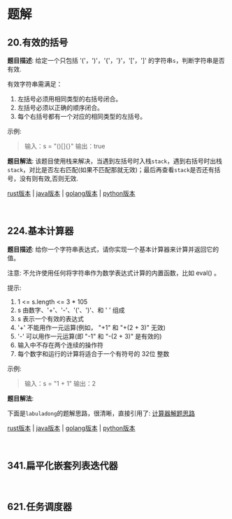 # 题解

## 20.有效的括号

**题目描述**:  给定一个只包括 '('，')'，'{'，'}'，'['，']' 的字符串`s`，判断字符串是否有效.

有效字符串需满足：

1. 左括号必须用相同类型的右括号闭合。
2. 左括号必须以正确的顺序闭合。
3. 每个右括号都有一个对应的相同类型的左括号。

示例:

> 输入：s = "()[]{}"
> 输出：true

**题目解法**: 该题目使用栈来解决，当遇到左括号时入栈`stack`，遇到右括号时出栈`stack`，对比是否左右匹配(如果不匹配那就无效)；最后再查看`stack`是否还有括号，没有则有效,否则无效.

[rust版本](../../../codes/rust/20.有效的括号.rs) |
[java版本](../../../codes/java/20.有效的括号.java) |
[golang版本](../../../codes/golang/20.有效的括号.go) |
[python版本](../../../codes/python/20.有效的括号.py)

<br>

## 224.基本计算器

**题目描述**: 给你一个字符串表达式，请你实现一个基本计算器来计算并返回它的值。

注意: 不允许使用任何将字符串作为数学表达式计算的内置函数，比如 eval() 。

提示:

1. 1 <= s.length <= 3 * 105
2. s 由数字、'+'、'-'、'('、')'、和 ' ' 组成
3. s 表示一个有效的表达式
4. '+' 不能用作一元运算(例如， "+1" 和 "+(2 + 3)" 无效)
5. '-' 可以用作一元运算(即 "-1" 和 "-(2 + 3)" 是有效的)
6. 输入中不存在两个连续的操作符
7. 每个数字和运行的计算将适合于一个有符号的 32位 整数

示例:

> 输入：s = "1 + 1"
> 输出：2

**题目解法**:

下面是`labuladong`的题解思路，很清晰，直接引用了:
[计算器解题思路](https://labuladong.github.io/algo/di-san-zha-24031/jing-dian--a94a0/ru-he-shi--24fe4/)

[rust版本](../../../codes/rust/224.基本计算器.rs) |
[java版本](../../../codes/java/224.基本计算器.java) |
[golang版本](../../../codes/golang/224.基本计算器.go) |
[python版本](../../../codes/python/224.基本计算器.py)

<br>


## 341.扁平化嵌套列表迭代器

<br>

## 621.任务调度器

